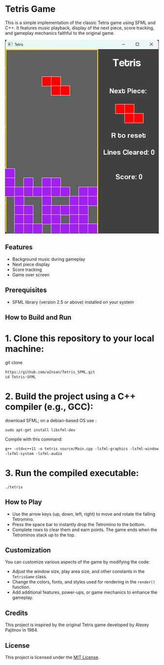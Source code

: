 # Tetris Game

This is a simple implementation of the classic Tetris game using SFML and C++. It features music playback, display of the next piece, score tracking, and gameplay mechanics faithful to the original game.

![Tetris Gameplay](resources/tetris_screenshot.png)

## Features

- Background music during gameplay
- Next piece display
- Score tracking
- Game over screen

## Prerequisites

- SFML library (version 2.5 or above) installed on your system

## How to Build and Run

# 1. Clone this repository to your local machine:

git clone 
```
https://github.com/aInsan/Tetris_SFML.git
cd Tetris-SFML
```

# 2. Build the project using a C++ compiler (e.g., GCC):

download SFML; on a debian-based OS use :
```
sudo apt-get install libsfml-dev
```
Compile with this command:
```
g++ -std=c++11 -o tetris source/Main.cpp -lsfml-graphics -lsfml-window -lsfml-system -lsfml-audio
```

# 3. Run the compiled executable:

`./tetris`

## How to Play

- Use the arrow keys (up, down, left, right) to move and rotate the falling Tetromino.
- Press the space bar to instantly drop the Tetromino to the bottom.
- Complete rows to clear them and earn points. The game ends when the Tetrominos stack up to the top.

## Customization

You can customize various aspects of the game by modifying the code:

- Adjust the window size, play area size, and other constants in the `TetrisGame` class.
- Change the colors, fonts, and styles used for rendering in the `render()` function.
- Add additional features, power-ups, or game mechanics to enhance the gameplay.

## Credits

This project is inspired by the original Tetris game developed by Alexey Pajitnov in 1984.

## License

This project is licensed under the [MIT License](LICENSE).
